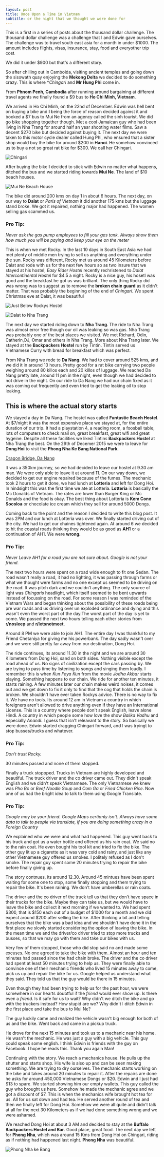 ```yaml
---
layout: post
title: Once Upon a Time in Vietnam
subtitle: or the night that we thought we were done for
---
```


This is a first in a series of posts about the thousand dollar challenge. The thousand dollar challenge was a challenge that I and Edwin gave ourselves. The challenge was to travel south east asia for a month in under $1000. The amount includes flights, visas, insurance, stay, food and everyother trip cost.

We did it under $900 but that's a different story.

So after chilling out in Camboida, visiting ancient temples and going down the sisowath quay enjoying the **Mekong Delta** we decided to do something crazy. This is where **Chingari* and **Mr Hung Phi** come in.

From **Phnom Penh, Cambodia** after running around bargaining at different travel agents we finally found a $9 bus to **Ho Chi Minh, Vietnam**.

We arrived in Ho Chi Minh, on the 22nd of December. Edwin was hell bent on buying a bike and I being the force of reason decided against it and booked a $7 bus to Mui Ne from an agency called the sinh tourist. We did go bike shopping together though. Met a cool Jamaican guy who had been living in Nha Trang for around half an year shooting water films. Saw a decent $270 bike but decided against buying it. The next day we were taken to this motor cycle dealer called Hung Phi, who ensured that a sister shop would buy the bike for around $200 in **Hanoi**. He somehow convinced us to buy a not so great rat bike for $300. We call her Chingari.

![Chingari](/img/big-imgs/nhatrang.jpg)


After buying the bike I decided to stick with Edwin no matter what happens, ditched the bus and we started riding towards **Mui Ne**. The land of $10 beach houses.

![Mui Ne Beach House](/img/blog/muine.jpg)

The bike did around 200 kms on day 1 in about 6 hours. The next day, on our way to **Dalat** or *Paris of Vietnam* it did another 175 kms but the luggage stand broke. We got it repaired, nothing major had happened. The women selling gas scammed us.

### Pro Tip:
*Never ask the gas pump employees to fill your gas tank. Always show them how much you will be paying and keep your eye on the meter*

This is when we met Rocky. In the last 10 days in South East Asia we had met plenty of middle men trying to sell us anything and everything under the sun.
Rocky was different, Rocky met us around 45 Kilometers before Dalat and rode with us for the next few hours so as two insure that we stayed at his hostel, *Easy Rider Hostel* recently rechristened to *Dalat Intercontinental Hostel* for $4.5 a night. Rocky is a nice guy, his hosetl was good and the breakfast he got us was brilliant. The only thing Rocky did was wrong was to suggest us to remove the **broken chain guard** as it didn't matter. That was probably the beginning of the end of *Chingari*. We spent Christmas eve at Dalat, it was beautiful

![Just Below Rockys Hostel](/img/blog/belowrockys.jpg)

![Dalat to Nha Trang](/img/blog/da_lat_nha_trang.jpg)

The next day we started riding down to **Nha Trang**. The ride to Nha Trang was almost error free though our oil was leaking so was gas. Nha Trang was probably one of the best places we visited. We met Richard, Odin, Catherin,OJ, Omar and others in Nha Trang. More about Nha Trang later. We stayed at the **Backpackers Hostel** run by Tintin. Tintin served us Vietnamese Curry with bread for breakfast which was perfect.

From Nha Trang we rode to **Da Nang**. We had to cover around 525 kms, and we did it in around 13 hours. Pretty good for a rat bike carrying two people weighing around 80 killos each and 20 killos of luggage. We reached Da Nang pretty late, around 11 pm in the night, even though we had decided to not drive in the night. On our ride to Da Nang we had our chain fixed as it was coming out frequently and even tried to get the leaking oil to stop leaking.

## This is where the actual story starts

We stayed a day in Da Nang. The hostel was called **Funtastic Beach Hostel**. At $7/night it was the most expensive place we stayed at, for the entire duration of our trip. It had a playstation 4, a reading room, a foosball table, lots of computers to check mail on, great breakfast, great wifi and great hygeine. Despite all these facilities we liked Tintins **Backpackers Hostel** at Nha Trang the best. On the 29th of Decemer 2015 we were to leave for **Dong Hoi** to visit the **Phong Nha Ke Bang National Park**.

[Dragon Bridge, Da Nang](img/blog/dragon.jpg)

It was a 350km journey, so we had decided to leave our hostel at 9.30 am max. We were only able to leave it at around 11. On our way down, we decided to get our engine repaired because of the fumes. The mechanic took 2 hours to get it done, we had lunch at **Lotteria** and left for Dong Hoi. In hindsight this was the first time we ate at  Lotteria. **Lotteria** is basically the Mc Donalds of Vietnam. The rates are lower than Burger King or Mc Donalds and the food is okay. The best thing about Lotteria is **Kem Cone Socoloa** or chocolate ice cream which they sell for around 5000 Dongs.

Coming back to the point and the reason I decided to write this blog post. It was 2PM and our lunch at Lotteria was over. We finally started driving out of the city. We had to get our chaines tightened again. At around 6 we decided to hit the coastal roads thinking they would be as good as **AH1** or a continuation of AH1. We were **wrong**.


### Pro Tip:
*Never Leave AH1 for a road you are not sure about. Google is not your friend.*

The next two hours were spent on a road wide enough to fit one Sedan. The road wasn't really a road, it had no lighting, it was passing through farms or what we thought were farms and no one except us seemed to be driving on the road. It was pitch dark and we couldn't anything. The only source of light was *Chingaris* headlight, which itself seemed to be bent upwards instead of focussing on the road. For some reason I was reminded of the Vietnam Wars and began thinking about the possibility of these roads being pre war roads and us driving over un exploded ordinance and dying and this wasn't even the worst part of the day.The worst part of the day is yet to come. We passed the next two hours telling each other stories from **r/nosleep** and **r/letsnotmeet**.

Around 8 PM we were able to join AH1. The entire day I was thankful to my Friend Chetaniya for giving me his powerbank. The day sadly wasn't over and we were still pretty far away from our destination, Dong Hoi.

The ride continues, its around 11.30 in the night and we are around 30 Kilometers from Dong Hoi, sand on both sides. Nothing visible  except the road ahead of us. No signs of civilization except the cars passing by. We are trying to pass time by listening to songs and singing them loudly. I remember this is when *Kun Faya Kun* from the movie *Jodha Akbar* starts playing. Something happens to our chain. We ride for another ten minutes, it starts raining. A few minutes later our chain makes weird noises, it comes out and we get down to fix it only to find that the cog that holds the chain is broken. We shouldn't have ever taken Rockys advice. There is no way to fix it. We have no tools. Its around 12 am in Vietnam a country in which foreigners aren't allowed to drive anything even if they have an International License. This is a country where people don't speak English, leave alone Hindi. A country in which people some how love the show *Balika Vadhu* and especially *Anandi*. I guess that isn't releavant to the story. So basically we were done. Edwin started dragging Chingari forward, and I was tryingt to stop busses/trucks and whatever.

### Pro Tip:
*Don't trust Rocky.*

30 minutes passed and none of them stopped.

Finally a truck stoppped. Trucks in Vietnam are highly developed and beautiful. The truck driver and the co driver came out. They didn't speak English and we didn't speak Vietnamese. The only Vietnamese we knew was *Pho Bo* or *Beef Noodle Soup* and *Com Ga* or *Fried Chicken Rice*. Now one of us had the bright idea to talk to them using Google Translate.

### Pro Tip:
*Google may be your friend. Google Maps certianly isn't. Always have some data to talk to people via translate, if you are doing something crazy in a Foreign Country*

We explained who we were and what had happened. This guy went back to his truck and got us a water bottle and offered us his rain coat. We said no to the rain coat. He even bought his tool kit and tried to fix the bike. The other guy lit up a cigarette as it was very cold and rainy, and just like any other Vietnamese guy offered us smokes. I politely refused as I don't smoke. The repair guy spent some 20 minutes trying to repair the bike before finally giving up.

The story contnues, its around 12.30. Around 45 mintues have been spent waiting for some one to stop, some finally stopping and them trying to repair the bike. It's been raining. We don't have umberellas or rain coats.

The driver and the co driver of the truck tell us that they don't have space in their trucks for the bike. Maybe they can take us, but we would have to leave the bike and collect it next morning if we wanted to. We had spent $300, that is $150 each out of a budget of $1000 for a month and we did expect around $200 after selling the bike. After thinking a bit and telling ourselves that the bike was a bad idea and we shouldn't have done it in the first place we slowly started considering the option of leaving the bike. In the mean time we and the driver/co driver tried to stop more trucks and busses, so that we may go with them and take our bikes with us.

Very few of them stopped, those who did stop said no and made some excuses. No one agreed to take the bike with them. Almost an hour and ten minutes had passed since the  had chain broke. The driver and the co driver had spent at least 50 minutes trying to help us. They were finally able to convince one of their mechanic friends who lived 15 minutes away to come, pick us up and repair the bike for us. Google helped us understand what they said. They told us that the guy would be there in 15 minutes.

Even though they had been trying to help us for the past hour, we were somewhere in our hearts doubtful if the *friend* would ever show up. Is there even a *friend*. Is it safe for us to wait? Why didn't we ditch the bike and go with the truckers instead? How stupid are we? Why didn't I ditch Edwin in the first place and take the bus to Mui Ne?

The guy luckily came and realized the vehicle wasn't big enough for both of us and the bike. Went back and came in a pickup truck.

He drove for the next 15 minutes and took us to a mechanic near his home. He wasn't the mechanic. He was just a guy with a big vehicle. This guy could speak some english. I think Edwin is friends with the guy on Facebook. I hope he reads this. Thank you again Man!

Continuing with the story. We reach a mechanics house. He pulls up the shutter and starts shop. His wife is also up and can be seen making something. We are trying to dry ourselves. The mechanic starts working on the bike and takes around 20 minutes to repair it. After the repairs are done he asks for around 450,000 Vietnamese Dongs or $20. Edwin and I just had $13 to spare. We started showing him our empty wallets. This guy called the guy who brought us here. Somehow he made the mechanic agree and we got a discount of $7. This is when the mechanics wife brought hot tea for us. All for us sat down and had tea. He served another round of tea and then we finally left for Dong Hoi. Somehow we were all quite and didn't talk at all for the next 30 Kilometers as if we had done something wrong and we were ashamed.

We reached Dong Hoi at about 3 AM and decided to stay at the **Buffalo Backpackers Hostel and Bar**. Good place, great food. The next day we left for **Phong Nha**, which was around 15 Kms from Dong Hoi on Chingari, riding as if nothing had happened last night. **Phong Nha** was beautiful.


![Phong Nha ke Bang](img/big-imgs/phongnha.jpg)
